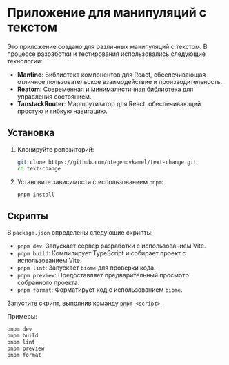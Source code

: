 # Приложение для манипуляций с текстом

Это приложение создано для различных манипуляций с текстом. В процессе разработки и тестирования использовались следующие технологии:

- **Mantine**: Библиотека компонентов для React, обеспечивающая отличное пользовательское взаимодействие и производительность.
- **Reatom**: Современная и минималистичная библиотека для управления состоянием.
- **TanstackRouter**: Маршрутизатор для React, обеспечивающий простую и гибкую навигацию.

## Установка

1. Клонируйте репозиторий:
    ```sh
    git clone https://github.com/utegenovkamel/text-change.git
    cd text-change
    ```

2. Установите зависимости с использованием `pnpm`:
    ```sh
    pnpm install
    ```

## Скрипты

В `package.json` определены следующие скрипты:

- `pnpm dev`: Запускает сервер разработки с использованием Vite.
- `pnpm build`: Компилирует TypeScript и собирает проект с использованием Vite.
- `pnpm lint`: Запускает `biome` для проверки кода.
- `pnpm preview`: Предоставляет предварительный просмотр собранного проекта.
- `pnpm format`: Форматирует код с использованием `biome`.

Запустите скрипт, выполнив команду `pnpm <script>`.

Примеры:
```sh
pnpm dev
pnpm build
pnpm lint
pnpm preview
pnpm format